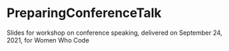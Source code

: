 # PreparingConferenceTalk
Slides for workshop on conference speaking, delivered on September 24, 2021, for Women Who Code
